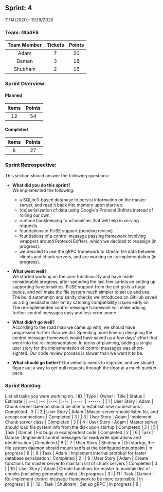 ## Sprint: 4
11/14/2020 - 11/28/2020

### Team: GladFS
| Team Member | Tickets | Points |
|    :---:    |  :---:  | :----: |
| Adam        | 7 | 20 |
| Daman       | 3 | 18 |
| Shubham     | 2 | 16 |

### Sprint Overview:
#### Planned
| Items | Points |
| :---: | :----: |
| 12 | 54 |
#### Completed
| Items | Points |
| :---: | :----: |
| 8 | 27 |

### Sprint Retrospective:
This section should answer the following questions:
* **What did you do this sprint?**  
  We implemented the following:
  - a SQLite3-based database to persist information on the master server,
  and read it back into memory upon start-up.
  - (de)serialization of data using Google's Protocol Buffers instead of
  rolling our own.
  - runtime bookkeeping functionalities that will help in serving requests.
  - foundations of FUSE support (pending review).
  - foundations of a control message passing framework involving wrappers
  around Protocol Buffers, which we decided to redesign (in progress).
  - we decided to use the gRPC framework to stream file data between clients
  and chunk servers, and are working on its implementation (in progress).

* **What went well?**  
  We started working on the core functionality and have made considerable
  progress, after spending the last few sprints on setting up supporting
  functionalities. FUSE support from the get go is a huge bonus, and will
  make the file system much simpler to set up and use. The build automation
  and sanity checks we introduced on GitHub saved us a big headache later on
  by catching compatibility issues early on. The re-implemented control 
  message framework will make adding further control messages easy and less
  error-prone.

* **What didn’t go well?**  
  According to the road map we came up with, we should have progressed further
  than we did. Spending more time on designing the control message framework
  would have saved us a few days' effort that went into the re-implementation.
  In terms of planning, adding a single user story for the implementation of
  control messages was short-sighted. Our code review process is slower than
  we want it to be.

* **What should go better?**
  Our velocity needs to improve, and we should figure out a way to get pull
  requests through the door at a much quicker pace.

### Sprint Backlog
List all tasks you were working on.
|  ID  | Type | Owner | Title | Status | Estimate |
| :--: | :--: | :---: | :---: | :----: | :------: |
| 1 | User Story | Adam | Chunk server daemon should be able to establish new connections | Completed | 3 |
| 2 | User Story | Adam | Master server should listen for, and accept connections | Completed | 3 |
| 3 | User Story | Adam | Implement Chunk server class | Completed | 3 |
| 4 | User Story | Adam | Master server should load file system info from the disk upon startup | Completed | 3 |
| 5 | Task       | Daman | Fix bugs in example/test code | Completed | 2 |
| 6 | Task | Daman | Implement control messages for read/write operations and identification | Completed | 8 |
| 7 | User Story | Shubham | On startup, the file system daemon should mount sadfs at the configured mountpoint | In progress | 8 |
| 8 | Task       | Adam | Implement internal protobuf for faster database serialization | Completed | 2 |
| 9 | User Story | Adam | Create functions for master server to maintain list of chunk servers | Completed | 3 |
| 10 | User Story | Adam | Create functions for master to maintain list of chunks (including generating uuids) | In progress | 3 |
| 11 | Task | Daman | Re-implement control message framework to be more extensible | In progress | 8 |
| 12 | Task | Shubham | Set up gRPC | In progress | 8 |
